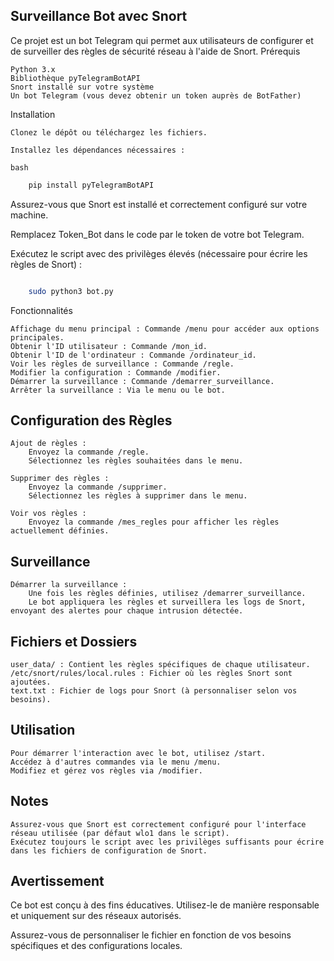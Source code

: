 ## Surveillance Bot avec Snort

Ce projet est un bot Telegram qui permet aux utilisateurs de configurer et de surveiller des règles de sécurité réseau à l'aide de Snort.
Prérequis

    Python 3.x
    Bibliothèque pyTelegramBotAPI
    Snort installé sur votre système
    Un bot Telegram (vous devez obtenir un token auprès de BotFather)

Installation

    Clonez le dépôt ou téléchargez les fichiers.

    Installez les dépendances nécessaires :

    bash
```bash
    pip install pyTelegramBotAPI
```
Assurez-vous que Snort est installé et correctement configuré sur votre machine.

Remplacez Token_Bot dans le code par le token de votre bot Telegram.

Exécutez le script avec des privilèges élevés (nécessaire pour écrire les règles de Snort) :

```bash

    sudo python3 bot.py
```
Fonctionnalités

    Affichage du menu principal : Commande /menu pour accéder aux options principales.
    Obtenir l'ID utilisateur : Commande /mon_id.
    Obtenir l'ID de l'ordinateur : Commande /ordinateur_id.
    Voir les règles de surveillance : Commande /regle.
    Modifier la configuration : Commande /modifier.
    Démarrer la surveillance : Commande /demarrer_surveillance.
    Arrêter la surveillance : Via le menu ou le bot.

## Configuration des Règles

    Ajout de règles :
        Envoyez la commande /regle.
        Sélectionnez les règles souhaitées dans le menu.

    Supprimer des règles :
        Envoyez la commande /supprimer.
        Sélectionnez les règles à supprimer dans le menu.

    Voir vos règles :
        Envoyez la commande /mes_regles pour afficher les règles actuellement définies.

## Surveillance

    Démarrer la surveillance :
        Une fois les règles définies, utilisez /demarrer_surveillance.
        Le bot appliquera les règles et surveillera les logs de Snort, envoyant des alertes pour chaque intrusion détectée.

## Fichiers et Dossiers

    user_data/ : Contient les règles spécifiques de chaque utilisateur.
    /etc/snort/rules/local.rules : Fichier où les règles Snort sont ajoutées.
    text.txt : Fichier de logs pour Snort (à personnaliser selon vos besoins).

## Utilisation

    Pour démarrer l'interaction avec le bot, utilisez /start.
    Accédez à d'autres commandes via le menu /menu.
    Modifiez et gérez vos règles via /modifier.

## Notes

    Assurez-vous que Snort est correctement configuré pour l'interface réseau utilisée (par défaut wlo1 dans le script).
    Exécutez toujours le script avec les privilèges suffisants pour écrire dans les fichiers de configuration de Snort.

## Avertissement

Ce bot est conçu à des fins éducatives. Utilisez-le de manière responsable et uniquement sur des réseaux autorisés.

Assurez-vous de personnaliser le fichier en fonction de vos besoins spécifiques et des configurations locales.
